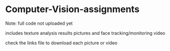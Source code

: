Computer-Vision-assignments
===========================

Note: full code not uploaded yet

includes texture analysis results pictures and face tracking/monitoring video

check the links file to download each picture or video
